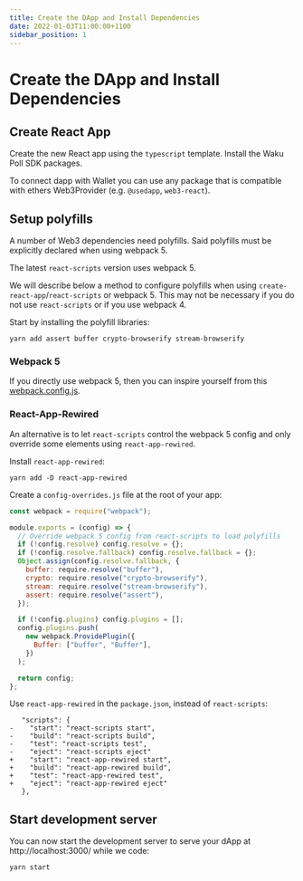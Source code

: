 ```yaml
---
title: Create the DApp and Install Dependencies
date: 2022-01-03T11:00:00+1100
sidebar_position: 1
---
```


# Create the DApp and Install Dependencies

## Create React App

Create the new React app using the `typescript` template.
Install the Waku Poll SDK packages.

To connect dapp with Wallet you can use any package that is compatible with ethers Web3Provider (e.g. `@usedapp`, `web3-react`).

## Setup polyfills

A number of Web3 dependencies need polyfills.
Said polyfills must be explicitly declared when using webpack 5.

The latest `react-scripts` version uses webpack 5.

We will describe below a method to configure polyfills when using `create-react-app`/`react-scripts` or webpack 5.
This may not be necessary if you do not use `react-scripts` or if you use webpack 4.

Start by installing the polyfill libraries:

```shell
yarn add assert buffer crypto-browserify stream-browserify
```

### Webpack 5

If you directly use webpack 5,
then you can inspire yourself from this [webpack.config.js](https://github.com/status-im/wakuconnect-vote-poll-sdk/blob/main/examples/mainnet-poll/webpack.config.js).

### React-App-Rewired

An alternative is to let `react-scripts` control the webpack 5 config and only override some elements using `react-app-rewired`.

Install `react-app-rewired`:

```shell
yarn add -D react-app-rewired
```

Create a `config-overrides.js` file at the root of your app:

```js
const webpack = require("webpack");

module.exports = (config) => {
  // Override webpack 5 config from react-scripts to load polyfills
  if (!config.resolve) config.resolve = {};
  if (!config.resolve.fallback) config.resolve.fallback = {};
  Object.assign(config.resolve.fallback, {
    buffer: require.resolve("buffer"),
    crypto: require.resolve("crypto-browserify"),
    stream: require.resolve("stream-browserify"),
    assert: require.resolve("assert"),
  });

  if (!config.plugins) config.plugins = [];
  config.plugins.push(
    new webpack.ProvidePlugin({
      Buffer: ["buffer", "Buffer"],
    })
  );

  return config;
};
```

Use `react-app-rewired` in the `package.json`, instead of `react-scripts`:

```
   "scripts": {
-    "start": "react-scripts start",
-    "build": "react-scripts build",
-    "test": "react-scripts test",
-    "eject": "react-scripts eject"
+    "start": "react-app-rewired start",
+    "build": "react-app-rewired build",
+    "test": "react-app-rewired test",
+    "eject": "react-app-rewired eject"
   },
```

## Start development server

You can now start the development server to serve your dApp at http://localhost:3000/ while we code:

```shell
yarn start
```
